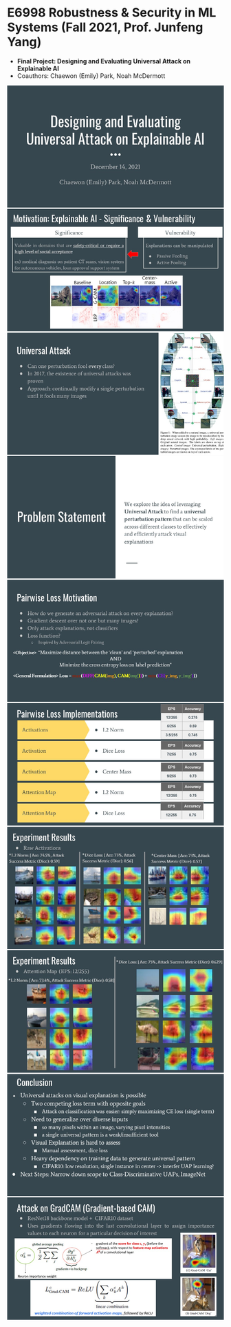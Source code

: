 # E6998 Robustness & Security in ML Systems (Fall 2021, Prof. Junfeng Yang)

- **Final Project: Designing and Evaluating Universal Attack on Explainable AI**
- Coauthors: Chaewon (Emily) Park, Noah McDermott

<p align="center">
  <img src="assets/슬라이드1.JPG" />
  <img src="assets/슬라이드2.JPG" />
  <img src="assets/슬라이드3.JPG" />
  <img src="assets/슬라이드4.JPG" />
  <img src="assets/슬라이드5.JPG" />
  <img src="assets/슬라이드6.JPG" />
  <img src="assets/슬라이드7.JPG" />
  <img src="assets/슬라이드8.JPG" />
  <img src="assets/슬라이드9.JPG" />
  <img src="assets/슬라이드11.jpg"/>
</p>
